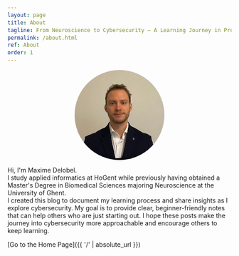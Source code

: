 ```yaml
---
layout: page
title: About
tagline: From Neuroscience to Cybersecurity – A Learning Journey in Progress
permalink: /about.html
ref: About
order: 1
---
```

<img src="images/hoofd.jpg" alt="Maxime Delobel" style="display: block; margin:0 auto; border-radius: 50%; width: 40%; height: 40%;" >

<p id="aboutText">Hi, I'm Maxime Delobel. <br>
I study applied informatics at HoGent while previously having obtained a Master's Degree in Biomedical Sciences majoring Neuroscience at the University of Ghent. <br>
I created this blog to document my learning process and share insights as I explore cybersecurity. My goal is to provide clear, beginner-friendly notes that can help others who are just starting out. I hope these posts make the journey into cybersecurity more approachable and encourage others to keep learning.</p>




[Go to the Home Page]({{ '/' | absolute_url }})
